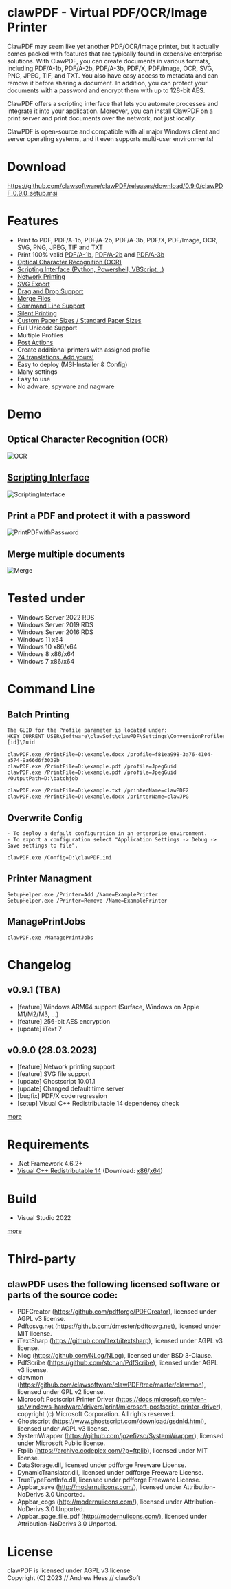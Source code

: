 # clawPDF - Virtual PDF/OCR/Image Printer

ClawPDF may seem like yet another PDF/OCR/Image printer, but it actually comes packed with features that are typically found in expensive enterprise solutions. With ClawPDF, you can create documents in various formats, including PDF/A-1b, PDF/A-2b, PDF/A-3b, PDF/X, PDF/Image, OCR, SVG, PNG, JPEG, TIF, and TXT. You also have easy access to metadata and can remove it before sharing a document. In addition, you can protect your documents with a password and encrypt them with up to 128-bit AES.

ClawPDF offers a scripting interface that lets you automate processes and integrate it into your application. Moreover, you can install ClawPDF on a print server and print documents over the network, not just locally.

ClawPDF is open-source and compatible with all major Windows client and server operating systems, and it even supports multi-user environments!

# Download

https://github.com/clawsoftware/clawPDF/releases/download/0.9.0/clawPDF_0.9.0_setup.msi


# Features

- Print to PDF, PDF/A-1b, PDF/A-2b, PDF/A-3b, PDF/X, PDF/Image, OCR, SVG, PNG, JPEG, TIF and TXT
- Print 100% valid [PDF/A-1b](https://github.com/clawsoftware/clawPDF/raw/master/docs/pdfa_valid/PDFA-1b.pdf), [PDF/A-2b](https://github.com/clawsoftware/clawPDF/raw/master/docs/pdfa_valid/PDFA-2b.pdf) and [PDF/A-3b](https://github.com/clawsoftware/clawPDF/raw/master/docs/pdfa_valid/PDFA-3b.pdf)
- [Optical Character Recognition (OCR)](https://github.com/clawsoftware/clawPDF/wiki/Optical-Character-Recognition-(OCR))
- [Scripting Interface (Python, Powershell, VBScript...)](https://github.com/clawsoftware/clawPDF/wiki/Scripting-Interface)
- [Network Printing](https://github.com/clawsoftware/clawPDF/wiki/Install-as-Network-Printer)
- [SVG Export](https://github.com/clawsoftware/clawPDF/wiki/SVG-Export)
- [Drag and Drop Support](https://github.com/clawsoftware/clawPDF/wiki/Drag-and-Drop)
- [Merge Files](https://github.com/clawsoftware/clawPDF/wiki/Merge-Files)
- [Command Line Support](https://github.com/clawsoftware/clawPDF/wiki/Command-Line-Commands)
- [Silent Printing](https://github.com/clawsoftware/clawPDF/wiki/Silent-Printing)
- [Custom Paper Sizes / Standard Paper Sizes](https://github.com/clawsoftware/clawPDF/wiki/(Custom)-Paper-Sizes)
- Full Unicode Support
- Multiple Profiles
- [Post Actions](https://github.com/clawsoftware/clawPDF/wiki/Post-Actions)
- Create additional printers with assigned profile
- [24 translations. Add yours!](https://github.com/clawsoftware/clawPDF/wiki/Translations)
- Easy to deploy (MSI-Installer & Config)
- Many settings
- Easy to use
- No adware, spyware and nagware

# Demo

## Optical Character Recognition (OCR)

![OCR](docs/images/ImageOCR.gif?raw=true "OCR")

## [Scripting Interface](https://github.com/clawsoftware/clawPDF/blob/master/docs/com_examples/Powershell/CreatePDFwithPassword.ps1)

![ScriptingInterface](docs/images/ScriptingInterface.gif?raw=true "Scripting Interface")

## Print a PDF and protect it with a password

![PrintPDFwithPassword](docs/images/PrintPDFAwithPassword.gif?raw=true "PrintPDFwithPassword")

## Merge multiple documents

![Merge](docs/images/MergeFiles.gif?raw=true "Merge")

# Tested under

- Windows Server 2022 RDS
- Windows Server 2019 RDS
- Windows Server 2016 RDS
- Windows 11 x64
- Windows 10 x86/x64
- Windows 8 x86/x64
- Windows 7 x86/x64

# Command Line

## Batch Printing
```
The GUID for the Profile parameter is located under: HKEY_CURRENT_USER\Software\clawSoft\clawPDF\Settings\ConversionProfiles\[id]\Guid

clawPDF.exe /PrintFile=D:\example.docx /profile=f81ea998-3a76-4104-a574-9a66d6f3039b
clawPDF.exe /PrintFile=D:\example.pdf /profile=JpegGuid
clawPDF.exe /PrintFile=D:\example.pdf /profile=JpegGuid /OutputPath=D:\batchjob

clawPDF.exe /PrintFile=D:\example.txt /printerName=clawPDF2
clawPDF.exe /PrintFile=D:\example.docx /printerName=clawJPG
```

## Overwrite Config
```
- To deploy a default configuration in an enterprise environment.
- To export a configuration select "Application Settings -> Debug -> Save settings to file".

clawPDF.exe /Config=D:\clawPDF.ini
```

## Printer Managment
```
SetupHelper.exe /Printer=Add /Name=ExamplePrinter
SetupHelper.exe /Printer=Remove /Name=ExamplePrinter
```

## ManagePrintJobs
```
clawPDF.exe /ManagePrintJobs
```


# Changelog

## v0.9.1 (TBA)

- [feature] Windows ARM64 support (Surface, Windows on Apple M1/M2/M3, ...)
- [feature] 256-bit AES encryption
- [update] iText 7

## v0.9.0 (28.03.2023)

- [feature] Network printing support
- [feature] SVG file support
- [update] Ghostscript 10.01.1
- [update] Changed default time server
- [bugfix] PDF/X code regression
- [setup] Visual C++ Redistributable 14 dependency check

[more](https://github.com/clawsoftware/clawPDF/wiki/Changelog)


# Requirements

- .Net Framework 4.6.2+
- [Visual C++ Redistributable 14](https://learn.microsoft.com/en-us/cpp/windows/latest-supported-vc-redist#visual-studio-2015-2017-2019-and-2022) (Download: [x86](https://aka.ms/vs/17/release/vc_redist.x86.exe)/[x64](https://aka.ms/vs/17/release/vc_redist.x64.exe))


# Build

- Visual Studio 2022

[more](https://github.com/clawsoftware/clawPDF/wiki/Build-it-yourself)

# Third-party

## clawPDF uses the following licensed software or parts of the source code:

- PDFCreator (https://github.com/pdfforge/PDFCreator), licensed under AGPL v3 license.
- Pdftosvg.net (https://github.com/dmester/pdftosvg.net), licensed under MIT license.
- iTextSharp (https://github.com/itext/itextsharp), licensed under AGPL v3 license.
- Nlog (https://github.com/NLog/NLog), licensed under BSD 3-Clause.
- PdfScribe (https://github.com/stchan/PdfScribe), licensed under AGPL v3 license.
- clawmon (https://github.com/clawsoftware/clawPDF/tree/master/clawmon), licensed under GPL v2 license.
- Microsoft Postscript Printer Driver (https://docs.microsoft.com/en-us/windows-hardware/drivers/print/microsoft-postscript-printer-driver), copyright (c) Microsoft Corporation. All rights reserved.
- Ghostscript (https://www.ghostscript.com/download/gsdnld.html), licensed under AGPL v3 license.
- SystemWrapper (https://github.com/jozefizso/SystemWrapper), licensed under Microsoft Public license.
- Ftplib (https://archive.codeplex.com/?p=ftplib), licensed under MIT license.
- DataStorage.dll, licensed under pdfforge Freeware License.
- DynamicTranslator.dll, licensed under pdfforge Freeware License.
- TrueTypeFontInfo.dll, licensed under pdfforge Freeware License.
- Appbar_save (http://modernuiicons.com/), licensed under Attribution-NoDerivs 3.0 Unported.
- Appbar_cogs (http://modernuiicons.com/), licensed under Attribution-NoDerivs 3.0 Unported.
- Appbar_page_file_pdf (http://modernuiicons.com/), licensed under Attribution-NoDerivs 3.0 Unported.


# License

clawPDF is licensed under AGPL v3 license<br>
Copyright (C) 2023 // Andrew Hess // clawSoft
